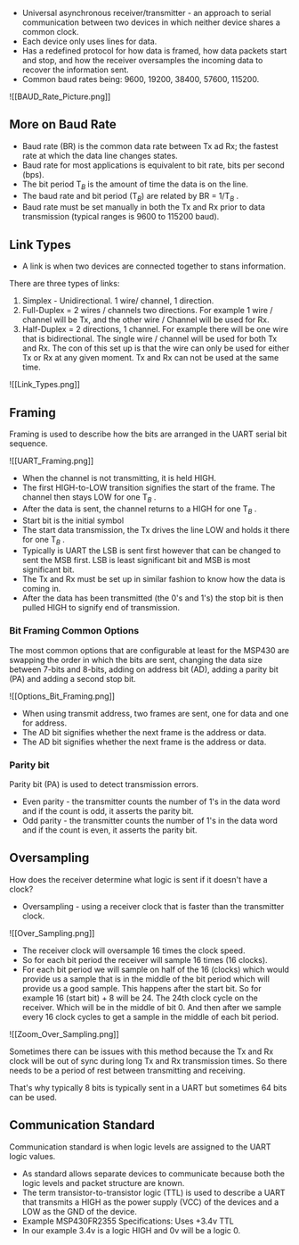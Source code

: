 - Universal asynchronous receiver/transmitter - an approach to serial communication between two devices in which neither device shares a common clock.
- Each device only uses lines for data.
- Has a redefined protocol for how data is framed, how data packets start and stop, and how the receiver oversamples the incoming data to recover the information sent.
- Common baud rates being: 9600, 19200, 38400, 57600, 115200.

![[BAUD_Rate_Picture.png]]

## More on Baud Rate

- Baud rate (BR) is the common data rate between Tx ad Rx; the fastest rate at which the data line changes states.
- Baud rate for most applications is equivalent to bit rate, bits per second (bps).
- The bit period T$_B$ is the amount of time the data is on the line.
- The baud rate and bit period (T$_B$) are related by BR = 1/T$_B$ .
- Baud rate must be set manually in both the Tx and Rx prior to data transmission (typical ranges is 9600 to 115200 baud).

## Link Types

- A link is when two devices are connected together to stans information.

There are three types of links:
1. Simplex - Unidirectional. 1 wire/ channel, 1 direction.
2. Full-Duplex = 2 wires / channels two directions. For example 1 wire / channel will be Tx, and the other wire / Channel will be used for Rx.
3. Half-Duplex = 2 directions, 1 channel. For example there will be one wire that is bidirectional. The single wire / channel will be used for both Tx and Rx. The con of this set up is that the wire can only be used for either Tx or Rx at any given moment. Tx and Rx can not be used at the same time.

![[Link_Types.png]]
## Framing

Framing is used to describe how the bits are arranged in the UART serial bit sequence.

![[UART_Framing.png]]

- When the channel is not transmitting, it is held HIGH.
- The first HIGH-to-LOW transition signifies the start of the frame. The channel then stays LOW for one T$_B$ .
- After the data is sent, the channel returns to a HIGH for one T$_B$ .
- Start bit is the initial symbol
- The start data transmission, the Tx drives the line LOW and holds it there for one T$_B$ .
- Typically is UART the LSB is sent first however that can be changed to sent the MSB first. LSB is least significant bit and MSB is most significant bit.
- The Tx and Rx must be set up in similar fashion to know how the data is coming in.
- After the data has been transmitted (the 0's and 1's) the stop bit is then pulled HIGH to signify end of transmission.

### Bit Framing Common Options

The most common options that are configurable at least for the MSP430 are swapping the order in which the bits are sent, changing the data size between 7-bits and 8-bits, adding on address bit (AD), adding a parity bit (PA) and adding a second stop bit.

![[Options_Bit_Framing.png]]

- When using transmit address, two frames are sent, one for data and one for address.
- The AD bit signifies whether the next frame is the address or data.
- The AD bit signifies whether the next frame is the address or data.

### Parity bit

Parity bit (PA) is used to detect transmission errors.

- Even parity - the transmitter counts the number of 1's in the data word and if the count is odd, it asserts the parity bit.
- Odd parity - the transmitter counts the number of 1's in the data word and if the count is even, it asserts the parity bit.

## Oversampling

How does the receiver determine what logic is sent if it doesn't have a clock?

- Oversampling - using a receiver clock that is faster than the transmitter clock.

![[Over_Sampling.png]]

- The receiver clock will oversample 16 times the clock speed.
- So for each bit period the receiver will sample 16 times (16 clocks).
- For each bit period we will sample on half of the 16 (clocks) which would provide us a sample that is in the middle of the bit period which will provide us a good sample. This happens after the start bit. So for example 16 (start bit) + 8 will be 24. The 24th clock cycle on the receiver. Which will be in the middle of bit 0. And then after we sample every 16 clock cycles to get a sample in the middle of each bit period.

![[Zoom_Over_Sampling.png]]

Sometimes there can be issues with this method because the Tx and Rx clock will be out of sync during long Tx and Rx transmission times.
So there needs to be a period of rest between transmitting and receiving.

That's why typically 8 bits is typically sent in a UART but sometimes 64 bits can be used.

## Communication Standard

Communication standard is when logic levels are assigned to the UART logic values.

- As standard allows separate devices to communicate because both the logic levels and packet structure are known.
- The term transistor-to-transistor logic (TTL) is used to describe a UART that transmits a HIGH as the power supply (VCC) of the devices and a LOW as the GND of the device.
- Example MSP430FR2355 Specifications: Uses +3.4v TTL
- In our example 3.4v is a logic HIGH and 0v will be a logic 0.